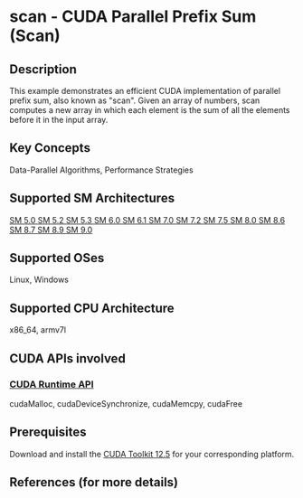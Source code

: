 # scan - CUDA Parallel Prefix Sum (Scan)

## Description

This example demonstrates an efficient CUDA implementation of parallel prefix sum, also known as "scan".  Given an array of numbers, scan computes a new array in which each element is the sum of all the elements before it in the input array.

## Key Concepts

Data-Parallel Algorithms, Performance Strategies

## Supported SM Architectures

[SM 5.0 ](https://developer.nvidia.com/cuda-gpus)  [SM 5.2 ](https://developer.nvidia.com/cuda-gpus)  [SM 5.3 ](https://developer.nvidia.com/cuda-gpus)  [SM 6.0 ](https://developer.nvidia.com/cuda-gpus)  [SM 6.1 ](https://developer.nvidia.com/cuda-gpus)  [SM 7.0 ](https://developer.nvidia.com/cuda-gpus)  [SM 7.2 ](https://developer.nvidia.com/cuda-gpus)  [SM 7.5 ](https://developer.nvidia.com/cuda-gpus)  [SM 8.0 ](https://developer.nvidia.com/cuda-gpus)  [SM 8.6 ](https://developer.nvidia.com/cuda-gpus)  [SM 8.7 ](https://developer.nvidia.com/cuda-gpus)  [SM 8.9 ](https://developer.nvidia.com/cuda-gpus)  [SM 9.0 ](https://developer.nvidia.com/cuda-gpus)

## Supported OSes

Linux, Windows

## Supported CPU Architecture

x86_64, armv7l

## CUDA APIs involved

### [CUDA Runtime API](http://docs.nvidia.com/cuda/cuda-runtime-api/index.html)
cudaMalloc, cudaDeviceSynchronize, cudaMemcpy, cudaFree

## Prerequisites

Download and install the [CUDA Toolkit 12.5](https://developer.nvidia.com/cuda-downloads) for your corresponding platform.

## References (for more details)

